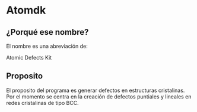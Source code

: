 # Atomdk

## ¿Porqué ese nombre?

El nombre es una abreviación de:

Atomic Defects Kit

## Proposito

El proposito del programa es generar defectos en estructuras cristalinas.
Por el momento se centra en la creación de defectos puntiales y lineales en redes cristalinas de tipo BCC.
